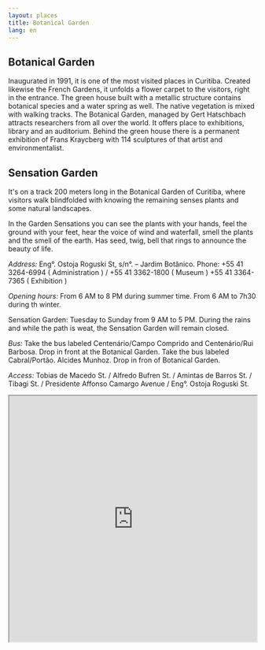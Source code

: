 ```yaml
---
layout: places
title: Botanical Garden
lang: en
---
```



## Botanical Garden

Inaugurated in 1991, it is one of the most visited places in Curitiba. Created likewise the French Gardens, it unfolds a flower carpet to the visitors, right in the entrance. The green house built with a metallic structure contains botanical species and a water spring as well. The native vegetation is mixed with walking tracks.
The Botanical Garden, managed by Gert Hatschbach attracts researchers from all over the world. It offers place to exhibitions, library and an auditorium. Behind the green house there is a permanent exhibition of Frans Kraycberg with 114 sculptures of that artist and environmentalist.


## Sensation Garden

It's on a track 200 meters long in the Botanical Garden of Curitiba, where visitors walk blindfolded with knowing the remaining senses plants and some natural landscapes.

In the Garden Sensations you can see the plants with your hands, feel the ground with your feet, hear the voice of wind and waterfall, smell the plants and the smell of the earth. Has seed, twig, bell that rings to announce the beauty of life.

*Address:*
Eng°. Ostoja Roguski St, s/n°. – Jardim Botânico.
Phone: +55 41 3264-6994 ( Administration ) / +55 41 3362-1800 ( Museum )
      +55 41 3364-7365 ( Exhibition )

*Opening hours:*
From 6 AM to 8 PM during summer time.
From 6 AM to 7h30 during th winter.

Sensation Garden:
Tuesday to Sunday from 9 AM to 5 PM.
During the rains and while the path is weat, the Sensation Garden will remain closed.

*Bus:*
Take the bus labeled Centenário/Campo Comprido and Centenário/Rui Barbosa. Drop in front at the Botanical Garden.
Take the bus labeled Cabral/Portão. Alcides Munhoz. Drop in fron of Botanical Garden.

*Access:*
Tobias de Macedo St. / Alfredo Bufren St. / Amintas de Barros St. / Tibagi St. / Presidente Affonso Camargo Avenue / Eng°. Ostoja Roguski St.

<iframe style="width:100%; height:500px;" src="https://a.tiles.mapbox.com/v3/nolram.iii728mc/attribution,zoompan,zoomwheel,geocoder,share.html"></iframe>
